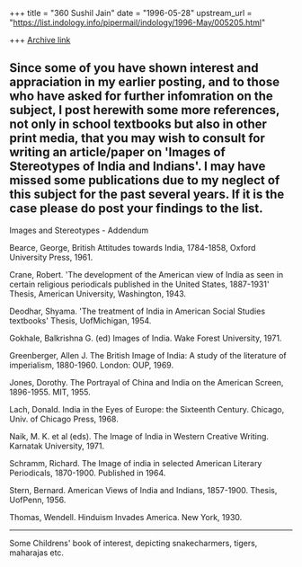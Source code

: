 +++
title = "360 Sushil Jain"
date = "1996-05-28"
upstream_url = "https://list.indology.info/pipermail/indology/1996-May/005205.html"

+++
[Archive link](https://list.indology.info/pipermail/indology/1996-May/005205.html)


Since some of you have shown interest and appraciation in my
earlier posting, and to those who have asked for further
infomration on the subject, I post herewith some more references, 
not only in school textbooks but also in other print media, that
you may wish to consult for writing an article/paper on 'Images
of Stereotypes of India and Indians'. I may have missed some
publications due to my neglect of this subject for the past
several years. If it is the case please do post your findings to
the list.
-------------------------------------

Images and Stereotypes - Addendum

Bearce, George, British Attitudes towards India, 1784-1858,
Oxford University Press, 1961.

Crane, Robert. 'The development of the American view of India as
seen in certain religious periodicals published in the United
States, 1887-1931' Thesis, American University, Washington, 1943.

Deodhar, Shyama. 'The treatment of India in American Social
Studies textbooks' Thesis, UofMichigan, 1954.

Gokhale, Balkrishna G. (ed) Images of India. Wake Forest
University, 1971.

Greenberger, Allen J. The British Image of India: A study of the
literature of imperialism, 1880-1960. London: OUP, 1969.

Jones, Dorothy. The Portrayal of China and India on the American
Screen, 1896-1955. MIT, 1955.

Lach, Donald. India in the Eyes of Europe: the Sixteenth Century.
Chicago, Univ. of Chicago Press, 1968.

Naik, M. K. et al (eds). The Image of India in Western Creative
Writing. Karnatak University, 1971.

Schramm, Richard. The Image of india in selected American
Literary Periodicals, 1870-1900. Published in 1964.

Stern, Bernard. American Views of India and Indians, 1857-1900.
Thesis, UofPenn, 1956.

Thomas, Wendell. Hinduism Invades America. New York, 1930.

-------------------------------------------
Some Childrens' book of interest, depicting snakecharmers,
tigers, maharajas etc.







